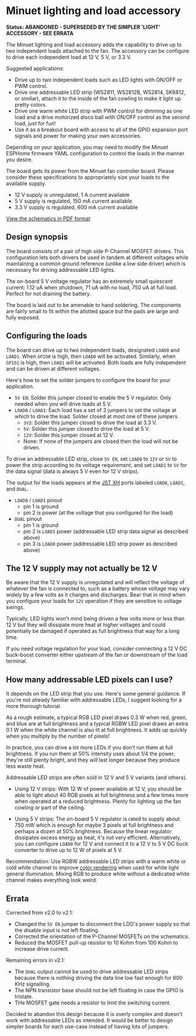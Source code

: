 # Minuet lighting and load accessory

**Status: ABANDONED - SUPERSEDED BY THE SIMPLER 'LIGHT' ACCESSORY - SEE ERRATA**

The Minuet lighting and load accessory adds the capability to drive up to two independent loads attached to the fan.  The accessory can be configure to drive each independent load at 12 V, 5 V, or 3.3 V.

Suggested applications:

- Drive up to two independent loads such as LED lights with ON/OFF or PWM control.
- Drive one addressable LED strip (WS2811, WS2812B, WS2814, SK6812, or similar), attach it to the inside of the fan cowling to make it light up pretty colors.
- Drive one warm white LED strip with PWM control for dimming as one load and a drive motorized disco ball with ON/OFF control as the second load, just for fun!
- Use it as a breakout board with access to all of the GPIO expansion port signals and power for making your own accessories.

Depending on your application, you may need to modify the Minuet ESPHome firmware YAML configuration to control the loads in the manner you desire.

The board gets its power from the Minuet fan controller board.  Please consider these specifications to appropriately size your loads to the available supply.

- 12 V supply is unregulated, 1 A current available
- 5 V supply is regulated, 150 mA current available
- 3.3 V supply is regulated, 600 mA current available

[View the schematics in PDF format](load.pdf)

## Design synopsis

The board consists of a pair of high side P-Channel MOSFET drivers.  This configuration lets both drivers be used in tandem at different voltages while maintaining a common ground reference (unlike a low side driver) which is necessary for driving addressable LED lights.

The on-board 5 V voltage regulator has an extremely small quiescent current: 1.12 uA when shutdown, 71 uA with no load, 750 uA at full load.  Perfect for not draining the battery.

The board is laid out to be amenable to hand soldering.  The components are fairly small to fit within the allotted space but the pads are large and fully exposed.

## Configuring the loads

The board can drive up to two independent loads, designated `LOAD0` and `LOAD1`.  When `GPIO0` is high, then `LOAD0` will be activated.  Similarly, when `GPIO1` is high, then `LOAD1` will be activated.  Both loads are fully independent and can be driven at different voltages.

Here's how to set the solder jumpers to configure the board for your application.

- `5V EN`: Solder this jumper closed to enable the 5 V regulator.  Only needed when you will drive loads at 5 V.
- `LOAD0` / `LOAD1`: Each load has a set of 3 jumpers to set the voltage at which to drive the load.  Solder closed at most one of these jumpers.
  - `3V3`: Solder this jumper closed to drive the load at 3.3 V.
  - `5V`: Solder this jumper closed to drive the load at 5 V.
  - `12V`: Solder this jumper closed at 12 V.
  - None: If none of the jumpers are closed then the load will not be driven.

To drive an addressable LED strip, close `5V EN`, set `LOAD0` to `12V` or `5V` to power the strip according to its voltage requirement, and set `LOAD1` to `5V` for the data signal (data is always 5 V even for 12 V strips).

The output for the loads appears at the [JST XH](https://www.jst.com/wp-content/uploads/2021/01/eXH-new.pdf) ports labeled `LOAD0`, `LOAD1`, and `DUAL`.

- `LOAD0` / `LOAD1` pinout
  - pin 1 is ground
  - pin 2 is power (at the voltage that you configured for the load)
- `DUAL` pinout
  - pin 1 is ground
  - pin 2 is `LOAD1` power (addressable LED strip data signal as described above)
  - pin 3 is `LOAD0` power (addressable LED strip power as described above)

## The 12 V supply may not actually be 12 V

Be aware that the 12 V supply is unregulated and will reflect the voltage of whatever the fan is connected to, such as a battery whose voltage may vary widely by a few volts as it charges and discharges.  Bear that in mind when you configure your loads for `12V` operation if they are sensitive to voltage swings.

Typically, LED lights won't mind being driven a few volts more or less than 12 V but they will dissipate more heat at higher voltages and could potentially be damaged if operated as full brightness that way for a long time.

If you need voltage regulation for your load, consider connecting a 12 V DC buck-boost converter either upstream of the fan or downstream of the load terminal.

## How many addressable LED pixels can I use?

It depends on the LED strip that you use.  Here's some general guidance.  If you're not already familiar with addressable LEDs, I suggest looking for a more thorough tutorial.

As a rough estimate, a typical RGB LED pixel draws 0.3 W when red, green, and blue are at full brightness and a typical RGBW LED pixel draws an extra 0.1 W when the white channel is also lit at full brightness.  It adds up quickly when you multiply by the number of pixels!

In practice, you can drive a lot more LEDs if you don't run them at full brightness.  If you run them at 50% intensity uses about 1/4 the power, they're still plenty bright, and they will last longer because they produce less waste heat.

Addressable LED strips are often sold in 12 V and 5 V variants (and others).

- Using 12 V strips: With 12 W of power available at 12 V, you should be able to light about 40 RGB pixels at full brightness and a few times more when operated at a reduced brightness.  Plenty for lighting up the fan cowling or part of the ceiling.

- Using 5 V strips: The on-board 5 V regulator is rated to supply about 750 mW which is enough for maybe 3 pixels at full brightness and perhaps a dozen at 50% brightness.  Because the linear regulator dissipates excess energy as heat, it's not very efficient.  Alternatively, you can configure `LOAD0` for 12 V and connect it to a 12 V to 5 V DC buck converter to drive up to 12 W of pixels at 5 V.

Recommendation: Use RGBW addressable LED strips with a warm white or cold white channel to improve [color rendering](https://en.wikipedia.org/wiki/Color_rendering_index) when used for white light general illumination.  Mixing RGB to produce white without a dedicated white channel makes everything look weird.

## Errata

Corrected from v2.0 to v2.1:

- Changed the `5V EN` jumper to disconnect the LDO's power supply so that the disable input is not left floating.
- Corrected the orientation of the P-Channel MOSFETs on the schematics.
- Reduced the MOSFET pull-up resistor to 10 Kohm from 100 Kohm to increase drive current.

Remaining errors in v2.1:

- The `DUAL` output cannot be used to drive addressable LED strips because there is nothing driving the data line low fast enough for 800 KHz signalling.
- The NPN transistor base should not be left floating in case the GPIO is tristate.
- THe MOSFET gate needs a resistor to limit the switching current.

Decided to abandon this design because it is overly complex and doesn't work with addressable LEDs as intended.  It would be better to design simpler boards for each use-case instead of having lots of jumpers.
